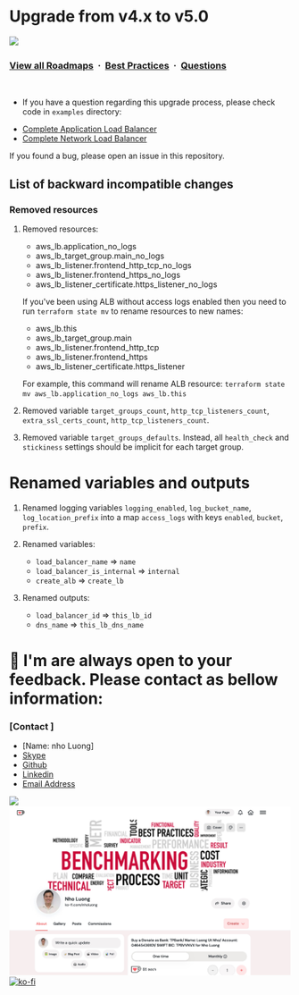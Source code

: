 # Upgrade from v4.x to v5.0

![](https://i.imgur.com/waxVImv.png)
### [View all Roadmaps](https://github.com/nholuongut/all-roadmaps) &nbsp;&middot;&nbsp; [Best Practices](https://github.com/nholuongut/all-roadmaps/blob/main/public/best-practices/) &nbsp;&middot;&nbsp; [Questions](https://www.linkedin.com/in/nholuong/)
<br/>

- If you have a question regarding this upgrade process, please check code in `examples` directory:

* [Complete Application Load Balancer](https://github.com/nholuongut/terraform-aws-alb/tree/master/examples/complete-alb)
* [Complete Network Load Balancer](https://github.com/nholuongut/terraform-aws-alb/tree/master/examples/complete-nlb)

If you found a bug, please open an issue in this repository.

## List of backward incompatible changes

### Removed resources

1. Removed resources:

    - aws_lb.application_no_logs
    - aws_lb_target_group.main_no_logs
    - aws_lb_listener.frontend_http_tcp_no_logs
    - aws_lb_listener.frontend_https_no_logs
    - aws_lb_listener_certificate.https_listener_no_logs

   If you've been using ALB without access logs enabled then you need to run `terraform state mv` to rename resources to new names:

    - aws_lb.this
    - aws_lb_target_group.main
    - aws_lb_listener.frontend_http_tcp
    - aws_lb_listener.frontend_https
    - aws_lb_listener_certificate.https_listener

   For example, this command will rename ALB resource: `terraform state mv aws_lb.application_no_logs aws_lb.this`

2. Removed variable `target_groups_count`, `http_tcp_listeners_count`, `extra_ssl_certs_count`, `http_tcp_listeners_count`.

3. Removed variable `target_groups_defaults`. Instead, all `health_check` and `stickiness` settings should be implicit for each target group.

# Renamed variables and outputs

1. Renamed logging variables `logging_enabled`, `log_bucket_name`, `log_location_prefix` into a map `access_logs` with keys `enabled`, `bucket`, `prefix`.

2. Renamed variables:

   - `load_balancer_name` => `name`
   - `load_balancer_is_internal` => `internal`
   - `create_alb` => `create_lb`

3. Renamed outputs:

   - `load_balancer_id` => `this_lb_id`
   - `dns_name` => `this_lb_dns_name`
  
# 🚀 I'm are always open to your feedback.  Please contact as bellow information:
### [Contact ]
* [Name: nho Luong]
* [Skype](luongutnho_skype)
* [Github](https://github.com/nholuongut/)
* [Linkedin](https://www.linkedin.com/in/nholuong/)
* [Email Address](luongutnho@hotmail.com)

![](https://i.imgur.com/waxVImv.png)
![](Donate.png)
[![ko-fi](https://ko-fi.com/img/githubbutton_sm.svg)](https://ko-fi.com/nholuong)